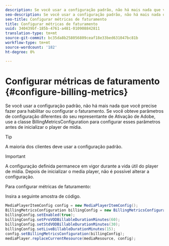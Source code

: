 ```yaml
---
description: Se você usar a configuração padrão, não há mais nada que você precise fazer para habilitar ou configurar o faturamento. Se você obteve parâmetros de configuração diferentes do seu representante de Ativação de Adobe, use a classe BillingMetricsConfiguration para configurar esses parâmetros antes de inicializar o player de mídia.
seo-description: Se você usar a configuração padrão, não há mais nada que você precise fazer para habilitar ou configurar o faturamento. Se você obteve parâmetros de configuração diferentes do seu representante de Ativação de Adobe, use a classe BillingMetricsConfiguration para configurar esses parâmetros antes de inicializar o player de mídia.
seo-title: Configurar métricas de faturamento
title: Configurar métricas de faturamento
uuid: 340439bf-185b-4761-a481-010908842811
translation-type: tm+mt
source-git-commit: bc35da8b258056809ceaf18e33bed631047bc81b
workflow-type: tm+mt
source-wordcount: '182'
ht-degree: 0%

---
```



# Configurar métricas de faturamento {#configure-billing-metrics}

Se você usar a configuração padrão, não há mais nada que você precise fazer para habilitar ou configurar o faturamento. Se você obteve parâmetros de configuração diferentes do seu representante de Ativação de Adobe, use a classe BillingMetricsConfiguration para configurar esses parâmetros antes de inicializar o player de mídia.

>[!TIP]
>
>A maioria dos clientes deve usar a configuração padrão.

>[!IMPORTANT]
>
>A configuração definida permanece em vigor durante a vida útil do player de mídia. Depois de inicializar o media player, não é possível alterar a configuração.

Para configurar métricas de faturamento:

Insira a seguinte amostra de código.

```java
MediaPlayerItemConfig config = new MediaPlayerItemConfig(); 
BillingMetricsConfiguration billingConfig = new BillingMetricsConfiguration(); 
billingConfig.setEnabled(true); 
billingConfig.setProVODBillableDurationMinutes(60); 
billingConfig.setStdVODBillableDurationMinutes(30); 
billingConfig.setLiveBillableDurationMinutes(15); 
config.setBillingMetricsConfiguration(billingConfig); 
mediaPlayer.replaceCurrentResource(mediaResource, config);
```

